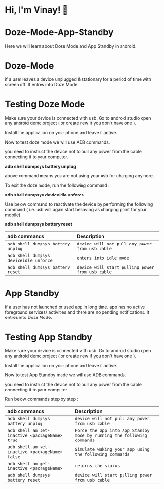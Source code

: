 # Hi, I'm Vinay! 👋 

  
# Doze-Mode-App-Standby

Here we will learn about Doze Mode and App Standby in android.

# Doze-Mode
if a user leaves a device unplugged & stationary for a period of time 
with screen off. It entres into Doze Mode.

# Testing Doze Mode

Make sure your device is connected with usb.
Go to android studio open any android demo project ( or create new if you don't have one ).

Install the application on your phone and leave it active. 

Now to test doze mode we will use ADB commands. 

you need to instruct the device not to pull any power from the cable connecting it to your computer.

**adb shell dumpsys battery unplug**  

above command means you are not using your usb for charging anymore.

To exit the doze mode, run the following command :

**adb shell dumpsys deviceidle unforce**

Use below command to reactivate the device by performing the following command ( i.e. usb will again start behaving as charging point for your mobile)

**adb shell dumpsys battery reset**

| adb commands |   Description   |
| :-------- | :------- |
| `adb shell dumpsys battery unplug` | `device will not pull any power from usb cable` |
| `adb shell dumpsys deviceidle unforce` | `enters into idle mode` |
| `adb shell dumpsys battery reset` | `device will start pulling power from usb cable` |




# App Standby 
if a user has not launched or used app in long time.
app has no active foreground services/ activities and there are no pending notifications.
It entres into Doze Mode.

# Testing App Standby

Make sure your device is connected with usb.
Go to android studio open any android demo project ( or create new if you don't have one ).

Install the application on your phone and leave it active. 

Now to test App Standby mode we will use ADB commands. 

you need to instruct the device not to pull any power from the cable connecting it to your computer.

Run below commands step by step : 

| adb commands |   Description   |
| :-------- | :------- |
| `adb shell dumpsys battery unplug` | `device will not pull any power from usb cable` |
| `adb shell am set-inactive <packageName> true` | `Force the app into App Standby mode by running the following commands` |
| `adb shell am set-inactive <packageName> false` | `Simulate waking your app using the following commands` |
| `adb shell am get-inactive <packageName>` | `returns the status` |
| `adb shell dumpsys battery reset` | `device will start pulling power from usb cable` |

